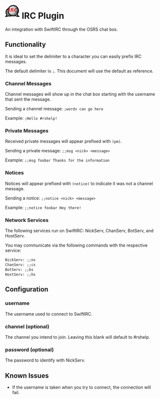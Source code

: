 # ![Logo](icon.png) IRC Plugin

An integration with SwiftIRC through the OSRS chat box.

## Functionality

It is ideal to set the delimiter to a character you can easily prefix IRC messages.

The default delimiter is `;`. This document will use the default as reference.

### Channel Messages

Channel messages will show up in the chat box starting with the username that sent the message.

Sending a channel message: `;words can go here`

Example: `;Hello #rshelp!`

### Private Messages

Received private messages will appear prefixed with `(pm)`.

Sending a private message: `;;msg <nick> <message>`

Example: `;;msg foobar Thanks for the information`

### Notices

Notices will appear prefixed with `(notice)` to indicate it was not a channel message.

Sending a notice: `;;notice <nick> <message>`

Example: `;;notice foobar Hey there!`

### Network Services

The following services run on SwiftIRC: NickServ, ChanServ, BotServ, and HostServ.

You may communicate via the following commands with the respective service:

```
NickServ: ;;ns
ChanServ: ;;cs
BotServ: ;;bs
HostServ: ;;hs
```

## Configuration

### username

The username used to connect to SwiftIRC.

### channel (optional)

The channel you intend to join. Leaving this blank will default to #rshelp.

### password (optional)

The password to identify with NickServ.


## Known Issues

* If the username is taken when you try to connect, the connection will fail.